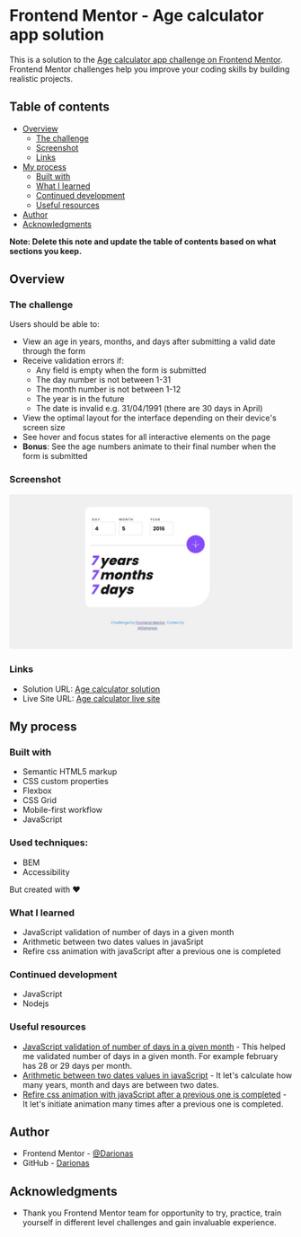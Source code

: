 # Frontend Mentor - Age calculator app solution

This is a solution to the [Age calculator app challenge on Frontend Mentor](https://www.frontendmentor.io/challenges/age-calculator-app-dF9DFFpj-Q). Frontend Mentor challenges help you improve your coding skills by building realistic projects. 

## Table of contents

- [Overview](#overview)
  - [The challenge](#the-challenge)
  - [Screenshot](#screenshot)
  - [Links](#links)
- [My process](#my-process)
  - [Built with](#built-with)
  - [What I learned](#what-i-learned)
  - [Continued development](#continued-development)
  - [Useful resources](#useful-resources)
- [Author](#author)
- [Acknowledgments](#acknowledgments)

**Note: Delete this note and update the table of contents based on what sections you keep.**

## Overview

### The challenge

Users should be able to:

- View an age in years, months, and days after submitting a valid date through the form
- Receive validation errors if:
  - Any field is empty when the form is submitted
  - The day number is not between 1-31
  - The month number is not between 1-12
  - The year is in the future
  - The date is invalid e.g. 31/04/1991 (there are 30 days in April)
- View the optimal layout for the interface depending on their device's screen size
- See hover and focus states for all interactive elements on the page
- **Bonus**: See the age numbers animate to their final number when the form is submitted

### Screenshot

![Age calculator](./assets/images/age-calculator.jpg)


### Links

- Solution URL: [Age calculator solution](https://github.com/Darionas/Age-calculator-app)
- Live Site URL: [Age calculator live site](https://darionas.github.io/Age-calculator-app/)

## My process

### Built with

- Semantic HTML5 markup
- CSS custom properties
- Flexbox
- CSS Grid
- Mobile-first workflow
- JavaScript

### Used techniques:

- BEM
- Accessibility

But created with :heart:

### What I learned

- JavaScript validation of number of days in a given month
- Arithmetic between two dates values in javaSript
- Refire css animation with javaScript after a previous one is completed 


### Continued development

- JavaScript
- Nodejs

### Useful resources

- [JavaScript validation of number of days in a given month](https://stackoverflow.com/questions/1433030/validate-number-of-days-in-a-given-month#answer-1433119) - This helped me validated number of days in a given month. For example february has 28 or 29 days per month.
- [Arithmetic between two dates values in javaScript](https://stackoverflow.com/questions/17732897/difference-between-two-dates-in-years-months-days-in-javascript#answer-49201872) - It let's calculate how many years, month and days are between two dates.
- [Refire css animation with javaScript after a previous one is completed](https://stackoverflow.com/questions/35200605/refire-css-animation-with-javascript-after-a-previous-one-is-complete#answer-35203145) - It let's initiate animation many times after a previous one is completed.

## Author

- Frontend Mentor - [@Darionas](https://www.frontendmentor.io/profile/Darionas)
- GitHub - [Darionas](https://github.com/Darionas)



## Acknowledgments

- Thank you Frontend Mentor team for opportunity to try, practice, train yourself in different level challenges and gain invaluable experience.

